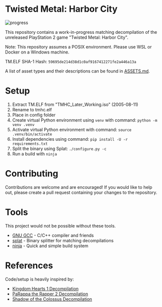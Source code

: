 # Twisted Metal: Harbor City
![progress](https://img.shields.io/endpoint?url=https://raw.githubusercontent.com/jacobleeharris/tmhc/main/progress/total_progress.json)

This repository contains a work-in-progress matching decompilation of the unreleased PlayStation 2 game "Twisted Metal: Harbor City".

Note: This repository assumes a POSIX environment. Please use WSL or Docker on a Windows machine.

TM.ELF SHA-1 Hash: `59695de214d38d1c0af9167412271fe2a446a13a`

A list of asset types and their descriptions can be found in [ASSETS.md](ASSETS.md).

# Setup
1. Extract TM.ELF from "TMHC_Later_Working.iso" (2005-08-11)
2. Rename to tmhc.elf
3. Place in config folder
4. Create virtual Python environment using `venv` with command: `python -m venv .venv`
5. Activate virtual Python environment with command: `source .venv/bin/activate`
6. Install dependencies using command: `pip install -U -r requirements.txt`
7. Split the binary using Splat: `./configure.py -c`
8. Run a build with `ninja`

# Contributing
Contributions are welcome and are encouraged! If you would like to help out, please create a pull request containing your changes to the repository.

# Tools
This project would not be possible without these tools.
- [GNU GCC](https://github.com/gcc-mirror/gcc) - C/C++ compiler and friends
- [splat](https://github.com/ethteck/splat) - Binary splitter for matching decompilations
- [ninja](https://ninja-build.org) - Quick and simple build system

# References
Code/setup is heavily inspired by:
- [Kingdom Hearts 1 Decompilation](https://github.com/ethteck/kh1)
- [PaRappa the Rapper 2 Decompilation](https://github.com/parappadev/parappa2/)
- [Shadow of the Colossus Decompilation](https://github.com/Fantaskink/SOTC/)
